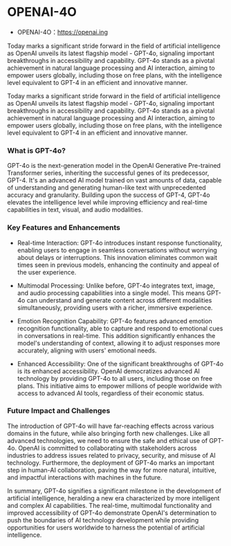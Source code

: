# OPENAI-4O

- OPENAI-4O：https://openai.ing

Today marks a significant stride forward in the field of artificial intelligence as OpenAI unveils its latest flagship model - GPT-4o, signaling important breakthroughs in accessibility and capability. GPT-4o stands as a pivotal achievement in natural language processing and AI interaction, aiming to empower users globally, including those on free plans, with the intelligence level equivalent to GPT-4 in an efficient and innovative manner.

Today marks a significant stride forward in the field of artificial intelligence as OpenAI unveils its latest flagship model - GPT-4o, signaling important breakthroughs in accessibility and capability. GPT-4o stands as a pivotal achievement in natural language processing and AI interaction, aiming to empower users globally, including those on free plans, with the intelligence level equivalent to GPT-4 in an efficient and innovative manner.

### What is GPT-4o?

GPT-4o is the next-generation model in the OpenAI Generative Pre-trained Transformer series, inheriting the successful genes of its predecessor, GPT-4. It's an advanced AI model trained on vast amounts of data, capable of understanding and generating human-like text with unprecedented accuracy and granularity. Building upon the success of GPT-4, GPT-4o elevates the intelligence level while improving efficiency and real-time capabilities in text, visual, and audio modalities.

### Key Features and Enhancements

- Real-time Interaction: GPT-4o introduces instant response functionality, enabling users to engage in seamless conversations without worrying about delays or interruptions. This innovation eliminates common wait times seen in previous models, enhancing the continuity and appeal of the user experience.

- Multimodal Processing: Unlike before, GPT-4o integrates text, image, and audio processing capabilities into a single model. This means GPT-4o can understand and generate content across different modalities simultaneously, providing users with a richer, immersive experience.
- Emotion Recognition Capability: GPT-4o features advanced emotion recognition functionality, able to capture and respond to emotional cues in conversations in real-time. This addition significantly enhances the model's understanding of context, allowing it to adjust responses more accurately, aligning with users' emotional needs.
- Enhanced Accessibility: One of the significant breakthroughs of GPT-4o is its enhanced accessibility. OpenAI democratizes advanced AI technology by providing GPT-4o to all users, including those on free plans. This initiative aims to empower millions of people worldwide with access to advanced AI tools, regardless of their economic status.

### Future Impact and Challenges

The introduction of GPT-4o will have far-reaching effects across various domains in the future, while also bringing forth new challenges. Like all advanced technologies, we need to ensure the safe and ethical use of GPT-4o. OpenAI is committed to collaborating with stakeholders across industries to address issues related to privacy, security, and misuse of AI technology. Furthermore, the deployment of GPT-4o marks an important step in human-AI collaboration, paving the way for more natural, intuitive, and impactful interactions with machines in the future.

In summary, GPT-4o signifies a significant milestone in the development of artificial intelligence, heralding a new era characterized by more intelligent and complex AI capabilities. The real-time, multimodal functionality and improved accessibility of GPT-4o demonstrate OpenAI's determination to push the boundaries of AI technology development while providing opportunities for users worldwide to harness the potential of artificial intelligence.